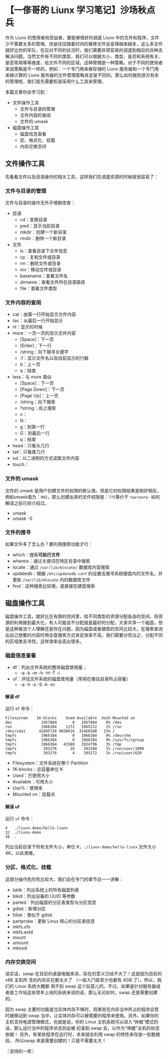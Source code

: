 # 【一俢哥的 Liunx 学习笔记】沙场秋点兵
作为 Liunx 的使用者和受益者，要能够很好的调遣 Liunx 中的文件和程序，文件少不需要太多的管理，但是往往随着时间的推移文件会变得越来越多，这么多文件就好比你的军队，在应对不同的状况时，我们需要非常容易的调遣到相应的兵种去解决问题。当然文件有不同的类型，我们可以根据大小、类型、是否和系统有关、是否常用等等维度，给文件不同的区域，这种管理是一种策略，对于不同的使用者来说策略是不一样的，例如：一个专门用来做存储的 Liunx 服务器和一个专门用来做计算的 Liunx 服务器的文件管理策略肯定是不同的。那么如何做到游刃有余的管理呢，我们首先需要知道采用什么工具来管理。

本篇文章你会学习到：
* 文件操作工具
    * 文件与目录的管理
    * 文件内容的查阅
    * 文件的 umask
* 磁盘操作工具
    * 磁盘信息查看
    * 区、格式化、挂载
    * 内存交换空间

## 文件操作工具
先看看文件以及目录操作的相关工具，这样我们在调遣资源的时候就很容易了：

### 文件与目录的管理
文件与目录的操作无外乎增删改查：

* 目录
    * cd：变换目录
    * pwd：显示当前目录
    * mkdir：创建一个新目录
    * rmdir：删除一个新目录
* 文件
    * ls：查看目录下文件信息
    * cp：复制文件或目录
    * rm：删除文件或目录
    * mv：移动文件或目录
    * basename：查看文件名
    * dirname：查看文件所在目录路径
    * file：查看文件类型

### 文件内容的查阅

* cat：由第一行开始显示文件内容
* tac：从最后一行开始显示
* nl：显示的时候
* more：一页一页的显示文件内容 
    * [Space]：下一页
    * [Enter]：下一行
    * /string：向下搜寻关键字
    * :f：显示文件名以及目前显示的行数
    * b：上一页
    * q：结束
* less：与 more 类似
    * [Space]：下一页
    * [Page Down]：下一页
    * [Page Up]：上一页
    * /string：向下搜索
    * ?string：向上搜索
    * n：
    * N：
    * g：到第一行
    * G：到最后一行
    * q：结束
* head：只看头几行 
* tail：只看尾几行 
* od：以二进制的方式读取文件内容
* touch：

### 文件的 umask
文件的 umask 是用户创建文件的权限的默认值，但是它的权限结果是刚好相反，例如umask值为：`002`，那么创建出来的文件权限是：`775`等价于 `rwxrwxrw-` 如何解读之前已经介绍过。

* umask
* umask -S

### 文件的搜寻
如果文件多了怎么办？要利用搜索功能才行：

* which：搜索**可执行文件**
* whereis：通过关键词在特定目录中搜索
* locate：通过 `/var/lib/mlocate/` 数据库内容搜索
* updatedb：根据 `/etc/updatedb.conf` 的设置去搜寻系统硬盘内的文件名，并更新 `/var/lib/mlocate` 内的数据库文件
* find：这种搜索比较慢，是直接在硬盘搜索

## 磁盘操作工具
磁盘操作工具，就好比在有限的空间里，给不同类型的资源分配各自的空间，将资源的利用做到最大化，有人可能说不分配就是最好的分配，大家共享一个磁盘，但是这种做法个人理解还是存在问题，因为磁盘或者硬盘的空间比较大，在搜索查询出自己想要的内容时用全盘搜索方式肯定效率不高，我们需要分而治之，分配不同的区域类去寻找，这样效率会高出很多。

### 磁盘信息查看

* df：列出文件系统的整体磁盘使用量；
    * -a -k -m -h -H -T -i
* uf：评估文件系统的磁盘使用量（常用在推估目录所占容量）
    * -a -h -s -S -k -m

#### 解读 df
运行 `df` 命令：

```
Filesystem    1K-blocks    Used Available  Use% Mounted on
dev             1957884       0   1957884    0% /dev
run             1966384    1172   1965212    1% /run
/dev/sda1      42695728 9030616  31466588   23% /
tmpfs           1966384       0   1966384    0% /dev/shm
tmpfs           1966384       0   1966384    0% /sys/fs/cgroup
tmpfs           1966384   41588   1924796    3% /tmp
tmpfs            393276      16    393260    1% /run/user/1000
tmpfs            393276       4    393272    1% /run/user/620
```

* Filesystem：文件系统在哪个 Partition
* 1K-blocks：总容量单位 K
* Used：已使用大小
* Available：可用大小
* Use%：使用率
* Mounted on：挂载点

#### 解读 uf
运行 `uf` 命令：

```
4	./liunx-demo/hello-liunx
32	./liunx-demo
36	.
```

列出当前目录下所有文件大小，单位 K，`./liunx-demo/hello-liunx` 文件大小 4K，以此类推。

### 分区、格式化、挂载
这部分操作危险性比较大，我们会在专门的章节总一一讲解：

* lsblk：列出系统上的所有磁盘列表
* blkid：列出设备的 UUID 等参数
* parted：列出磁盘的分区表类型与分区信息
* gdisk：新增分区
* fdisk：类似于 gdisk
* partprobe：更新 Linux 核心的分区表信息
* mkfs.xfs
* mkfs.ext4
* mount
* umount
* mknod

### 内存交换空间
说实话，swap 在目前的桌面电脑来讲，存在的意义已经不大了！这是因为目前的 x86 主机所 含的内存实在都太大了 （一般入门级至少也都有 4GB 了），所以，我们的 Linux 系统大概都 用不到 swap 这个玩意儿的。不过，如果是针对服务器或者是工作站这些常年上线的系统来说的话，那么无论如何，swap 还是需要创建的。

因为 swap 主要的功能是当实体内存不够时，则某些在内存当中所占的程序会暂时被移动到 swap 当中，让实体内存可以被需要的程序来使用。另外，如果你的主机支持电源管理模式，也就是说，你的 Linux 主机系统可以进入“休眠”模式的话，那么运行当中的程序状态则会被 纪录到 swap 去，以作为“唤醒”主机的状态依据！ 另外，有某些程序在运行时，本来就会利用 swap 的特性来存放一些数据段， 所以swap 来是需要创建的！只是不需要太大！

〖坚持的一俢〗